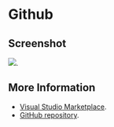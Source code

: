 # Github



## Screenshot
![](https://raw.githubusercontent.com/gerane/VSCodeThemes/master/gerane.Theme-Github/screenshot.png).


## More Information
* [Visual Studio Marketplace](https://marketplace.visualstudio.com/items/gerane.Theme-Github).
* [GitHub repository](https://github.com/gerane/VSCodeThemes).
